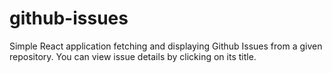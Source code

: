 # github-issues

Simple React application fetching and displaying Github Issues from a given repository. You can view issue details by clicking on its title.
